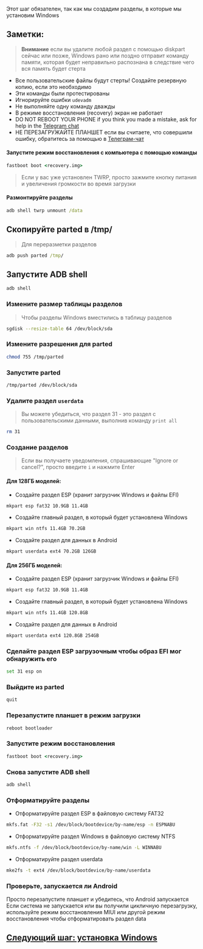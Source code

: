 ﻿Этот шаг обязателен, так как мы создадим разделы, в которые мы установим Windows

## Заметки:
 > **Внимание** если вы удалите любой раздел с помощью diskpart сейчас или позже, Windows рано или поздно отправит команду памяти, которая будет неправильно распознана в следствие чего вся память будет стерта
- Все пользовательские файлы будут стерты! Создайте резервную копию, если это необходимо
- Эти команды были протестированы
- Игнорируйте ошибки `udevadm`
- Не выполняйте одну команду дважды
- В режиме восстановления (recovery) экран не работает
- DO NOT REBOOT YOUR PHONE if you think you made a mistake, ask for help in the [Telegram chat](https://t.me/nabuwoa)
- НЕ ПЕРЕЗАГРУЖАЙТЕ ПЛАНШЕТ если вы считаете, что совершили ошибку, обратитесь за помощью в [Телеграм-чат](https://t.me/nabuwoa)

#### Запустите режим восстановления с компьютера с помощью команды
```cmd
fastboot boot <recovery.img>
```
> Если у вас уже установлен TWRP, просто зажмите кнопку питания и увеличения громкости во время загрузки

#### Размонтируйте разделы
```cmd
adb shell twrp unmount /data
```

## Скопируйте parted в /tmp/
> Для переразметки разделов
```cmd
adb push parted /tmp/
```

## Запустите ADB shell
```cmd
adb shell
```

### Измените размер таблицы разделов
> Чтобы разделы Windows вместились в таблицу разделов
```sh
sgdisk --resize-table 64 /dev/block/sda
```

### Измените разрешения для parted 
```sh
chmod 755 /tmp/parted
```

### Запустите parted
```sh
/tmp/parted /dev/block/sda
```


### Удалите раздел `userdata` 
> Вы можете убедиться, что раздел 31 - это раздел с пользовательскими данными, выполнив команду
>  `print all`
```sh
rm 31
```

### Создание разделов
> Если вы получаете уведомления, спрашивающие "Ignore or cancel?", просто введите `i` и нажмите Enter

#### Для 128ГБ моделей:

- Создайте раздел ESP (хранит загрузчик Windows и файлы EFI)
```sh
mkpart esp fat32 10.9GB 11.4GB
```

- Создайте главный раздел, в который будет установлена Windows
```sh
mkpart win ntfs 11.4GB 70.2GB
```

- Создайте раздел для данных в Android
```sh
mkpart userdata ext4 70.2GB 126GB
```

#### Для 256ГБ моделей:

- Создайте раздел ESP (хранит загрузчик Windows и файлы EFI)
```sh
mkpart esp fat32 10.9GB 11.4GB
```

- Создайте главный раздел, в который будет установлена Windows
```sh
mkpart win ntfs 11.4GB 120.8GB
```

- Создайте раздел для данных в Android
```sh
mkpart userdata ext4 120.8GB 254GB
```


### Сделайте раздел ESP загрузочным чтобы образ EFI мог обнаружить его
```sh
set 31 esp on
```

### Выйдите из parted
```sh
quit
```
### Перезапустите планшет в режим загрузки
```sh
reboot bootloader
```

### Запустите режим восстановления
```cmd
fastboot boot <recovery.img>
```

### Снова запустите ADB shell
```cmd
adb shell
```

### Отформатируйте разделы
- Отформатируйте раздел ESP в файловую систему FAT32
```sh
mkfs.fat -F32 -s1 /dev/block/bootdevice/by-name/esp -n ESPNABU
```

- Отформатируйте раздел Windows в файловую систему NTFS
```sh
mkfs.ntfs -f /dev/block/bootdevice/by-name/win -L WINNABU
```

-  Отформатируйте раздел userdata
```sh
mke2fs -t ext4 /dev/block/bootdevice/by-name/userdata
```

### Проверьте, запускается ли Android
Просто перезапустите планшет и убедитесь, что Android запускается
Если система не запускается или вы получили цикличную перезагрузку, используйте режим восстановления MIUI или другой режим восстановления чтобы отформатировать раздел data

## [Следующий шаг: установка Windows](/guide/Russian/2-install-ru.md)
